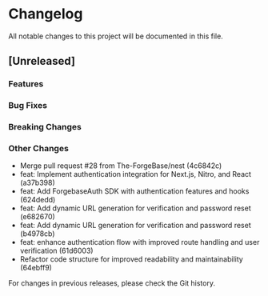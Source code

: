 # Changelog

All notable changes to this project will be documented in this file.

## [Unreleased]

### Features

### Bug Fixes

### Breaking Changes

### Other Changes
* Merge pull request #28 from The-ForgeBase/nest (4c6842c)
* feat: Implement authentication integration for Next.js, Nitro, and React (a37b398)
* feat: Add ForgebaseAuth SDK with authentication features and hooks (624dedd)
* feat: Add dynamic URL generation for verification and password reset (e682670)
* feat: Add dynamic URL generation for verification and password reset (b4978cb)
* feat: enhance authentication flow with improved route handling and user verification (61d6003)
* Refactor code structure for improved readability and maintainability (64ebff9)

For changes in previous releases, please check the Git history.
